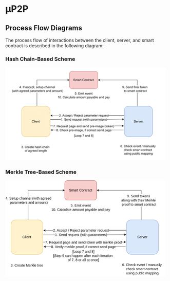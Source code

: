 # μP2P

## Process Flow Diagrams
The process flow of interactions between the client, server, and smart contract is described in the following diagram:

### Hash Chain-Based Scheme

<img src="InteractionDiagram.png" alt="Hash Chain-Based Scheme" width="500"/>

### Merkle Tree-Based Scheme

<img src="InteractionDiagramMerkle.png" alt="Merkle Tree-Based Scheme" width="500"/>
